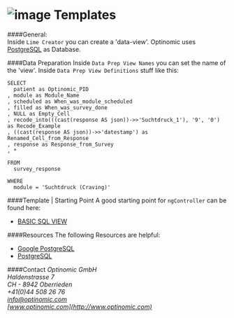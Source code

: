 ![image](http://www.ottiger.org/optinomic_logo/optinomic_logo_small.png)
Templates
=========


####General:     
Inside `Lime Creator` you can create a 'data-view'. Optinomic uses [PostgreSQL](http://www.postgresql.org/) as Database.

####Data Preparation
Inside `Data Prep View Names` you can set the name of the 'view'. 
Inside `Data Prep View Definitions` stuff like this:

```
SELECT
  patient as Optinomic_PID
, module as Module_Name
, scheduled as When_was_module_scheduled
, filled as When_was_survey_done
, NULL as Empty_Cell 
, recode_into(((cast(response AS json))->>'Suchtdruck_1'), '9', '0') as Recode_Example
, ((cast(response AS json))->>'datestamp') as Renamed_Cell_from_Response 
, response as Response_from_Survey
, *

FROM 
  survey_response

WHERE
  module = 'Suchtdruck (Craving)'
```  


####Template |  Starting Point
A good starting point for `ngController` can be found here:    
-	[BASIC SQL VIEW](https://github.com/Optinomic/optinomic-documentation/blob/master/data_prep/template.sql)  


####Resources
The following Resources are helpful:    
-	[Google PostgreSQL](http://lmgtfy.com/?q=PostgreSQL)   
-	[PostgreSQL](http://www.postgresql.org/)    




####Contact
*Optinomic GmbH*   
*Haldenstrasse 7*     
*CH - 8942 Oberrieden*     
*+41(0)44 508 26 76*    
*info@optinomic.com*   
*[www.optinomic.com](http://www.optinomic.com)*     


